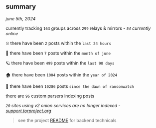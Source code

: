 
## summary
_june 5th, 2024_

currently tracking `163` groups across `299` relays & mirrors - _`54` currently online_

⏲ there have been `2` posts within the `last 24 hours`

🦈 there have been `7` posts within the `month of june`

🪐 there have been `499` posts within the `last 90 days`

🏚 there have been `1004` posts within the `year of 2024`

🦕 there have been `10286` posts `since the dawn of ransomwatch`

there are `96` custom parsers indexing posts

_`20` sites using v2 onion services are no longer indexed - [support.torproject.org](https://support.torproject.org/onionservices/v2-deprecation/)_

> see the project [README](https://github.com/joshhighet/ransomwatch#ransomwatch--) for backend technicals
